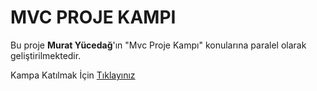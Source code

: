 # MVC PROJE KAMPI 
Bu proje <strong>Murat Yücedağ</strong>'ın "Mvc Proje Kampı" konularına paralel olarak geliştirilmektedir.

Kampa Katılmak İçin [Tıklayınız](https://www.youtube.com/playlist?list=PLKnjBHu2xXNNQJehhCg--CzQQMHXTsFAb)

